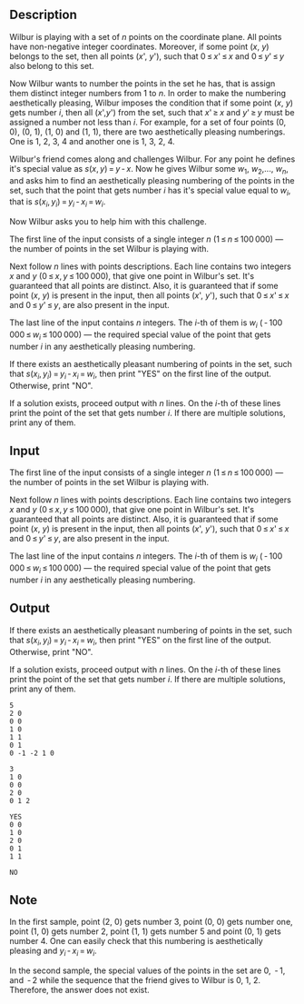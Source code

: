 ## Description

<div><p>Wilbur is playing with a set of <span class="tex-span"><i>n</i></span> points on the coordinate plane. All points have non-negative integer coordinates. Moreover, if some point (<span class="tex-span"><i>x</i></span>, <span class="tex-span"><i>y</i></span>) belongs to the set, then all points (<span class="tex-span"><i>x</i>'</span>, <span class="tex-span"><i>y</i>'</span>), such that <span class="tex-span">0 ≤ <i>x</i>' ≤ <i>x</i></span> and <span class="tex-span">0 ≤ <i>y</i>' ≤ <i>y</i></span> also belong to this set.</p><p>Now Wilbur wants to number the points in the set he has, that is assign them distinct integer numbers from <span class="tex-span">1</span> to <span class="tex-span"><i>n</i></span>. In order to make the numbering <span class="tex-font-style-it">aesthetically pleasing</span>, Wilbur imposes the condition that if some point (<span class="tex-span"><i>x</i></span>, <span class="tex-span"><i>y</i></span>) gets number <span class="tex-span"><i>i</i></span>, then all (<span class="tex-span"><i>x</i>'</span>,<span class="tex-span"><i>y</i>'</span>) from the set, such that <span class="tex-span"><i>x</i>' ≥ <i>x</i></span> and <span class="tex-span"><i>y</i>' ≥ <i>y</i></span> must be assigned a number not less than <span class="tex-span"><i>i</i></span>. For example, for a set of four points (<span class="tex-span">0</span>, <span class="tex-span">0</span>), (<span class="tex-span">0</span>, <span class="tex-span">1</span>), (<span class="tex-span">1</span>, <span class="tex-span">0</span>) and (<span class="tex-span">1</span>, <span class="tex-span">1</span>), there are two aesthetically pleasing numberings. One is <span class="tex-span">1</span>, <span class="tex-span">2</span>, <span class="tex-span">3</span>, <span class="tex-span">4</span> and another one is <span class="tex-span">1</span>, <span class="tex-span">3</span>, <span class="tex-span">2</span>, <span class="tex-span">4</span>.</p><p>Wilbur's friend comes along and challenges Wilbur. For any point he defines it's <span class="tex-font-style-it">special value</span> as <span class="tex-span"><i>s</i>(<i>x</i>, <i>y</i>) = <i>y</i> - <i>x</i></span>. Now he gives Wilbur some <span class="tex-span"><i>w</i><sub class="lower-index">1</sub></span>, <span class="tex-span"><i>w</i><sub class="lower-index">2</sub></span>,..., <span class="tex-span"><i>w</i><sub class="lower-index"><i>n</i></sub></span>, and asks him to find an aesthetically pleasing numbering of the points in the set, such that the point that gets number <span class="tex-span"><i>i</i></span> has it's special value equal to <span class="tex-span"><i>w</i><sub class="lower-index"><i>i</i></sub></span>, that is <span class="tex-span"><i>s</i>(<i>x</i><sub class="lower-index"><i>i</i></sub>, <i>y</i><sub class="lower-index"><i>i</i></sub>) = <i>y</i><sub class="lower-index"><i>i</i></sub> - <i>x</i><sub class="lower-index"><i>i</i></sub> = <i>w</i><sub class="lower-index"><i>i</i></sub></span>.</p><p>Now Wilbur asks you to help him with this challenge.</p></div><div class="input-specification"><p>The first line of the input consists of a single integer <span class="tex-span"><i>n</i></span> (<span class="tex-span">1 ≤ <i>n</i> ≤ 100 000</span>)&nbsp;— the number of points in the set Wilbur is playing with.</p><p>Next follow <span class="tex-span"><i>n</i></span> lines with points descriptions. Each line contains two integers <span class="tex-span"><i>x</i></span> and <span class="tex-span"><i>y</i></span> (<span class="tex-span">0 ≤ <i>x</i>, <i>y</i> ≤ 100 000</span>), that give one point in Wilbur's set. It's guaranteed that all points are distinct. Also, it is guaranteed that if some point (<span class="tex-span"><i>x</i></span>, <span class="tex-span"><i>y</i></span>) is present in the input, then all points (<span class="tex-span"><i>x</i>'</span>, <span class="tex-span"><i>y</i>'</span>), such that <span class="tex-span">0 ≤ <i>x</i>' ≤ <i>x</i></span> and <span class="tex-span">0 ≤ <i>y</i>' ≤ <i>y</i></span>, are also present in the input.</p><p>The last line of the input contains <span class="tex-span"><i>n</i></span> integers. The <span class="tex-span"><i>i</i></span>-th of them is <span class="tex-span"><i>w</i><sub class="lower-index"><i>i</i></sub></span> (<span class="tex-span"> - 100 000 ≤ <i>w</i><sub class="lower-index"><i>i</i></sub> ≤ 100 000</span>)&nbsp;— the required special value of the point that gets number <span class="tex-span"><i>i</i></span> in any aesthetically pleasing numbering.</p></div><div class="output-specification"><p>If there exists an aesthetically pleasant numbering of points in the set, such that <span class="tex-span"><i>s</i>(<i>x</i><sub class="lower-index"><i>i</i></sub>, <i>y</i><sub class="lower-index"><i>i</i></sub>) = <i>y</i><sub class="lower-index"><i>i</i></sub> - <i>x</i><sub class="lower-index"><i>i</i></sub> = <i>w</i><sub class="lower-index"><i>i</i></sub></span>, then print "<span class="tex-font-style-tt">YES</span>" on the first line of the output. Otherwise, print "<span class="tex-font-style-tt">NO</span>".</p><p>If a solution exists, proceed output with <span class="tex-span"><i>n</i></span> lines. On the <span class="tex-span"><i>i</i></span>-th of these lines print the point of the set that gets number <span class="tex-span"><i>i</i></span>. If there are multiple solutions, print any of them.</p></div>

## Input

<p>The first line of the input consists of a single integer <span class="tex-span"><i>n</i></span> (<span class="tex-span">1 ≤ <i>n</i> ≤ 100 000</span>)&nbsp;— the number of points in the set Wilbur is playing with.</p><p>Next follow <span class="tex-span"><i>n</i></span> lines with points descriptions. Each line contains two integers <span class="tex-span"><i>x</i></span> and <span class="tex-span"><i>y</i></span> (<span class="tex-span">0 ≤ <i>x</i>, <i>y</i> ≤ 100 000</span>), that give one point in Wilbur's set. It's guaranteed that all points are distinct. Also, it is guaranteed that if some point (<span class="tex-span"><i>x</i></span>, <span class="tex-span"><i>y</i></span>) is present in the input, then all points (<span class="tex-span"><i>x</i>'</span>, <span class="tex-span"><i>y</i>'</span>), such that <span class="tex-span">0 ≤ <i>x</i>' ≤ <i>x</i></span> and <span class="tex-span">0 ≤ <i>y</i>' ≤ <i>y</i></span>, are also present in the input.</p><p>The last line of the input contains <span class="tex-span"><i>n</i></span> integers. The <span class="tex-span"><i>i</i></span>-th of them is <span class="tex-span"><i>w</i><sub class="lower-index"><i>i</i></sub></span> (<span class="tex-span"> - 100 000 ≤ <i>w</i><sub class="lower-index"><i>i</i></sub> ≤ 100 000</span>)&nbsp;— the required special value of the point that gets number <span class="tex-span"><i>i</i></span> in any aesthetically pleasing numbering.</p>

## Output

<p>If there exists an aesthetically pleasant numbering of points in the set, such that <span class="tex-span"><i>s</i>(<i>x</i><sub class="lower-index"><i>i</i></sub>, <i>y</i><sub class="lower-index"><i>i</i></sub>) = <i>y</i><sub class="lower-index"><i>i</i></sub> - <i>x</i><sub class="lower-index"><i>i</i></sub> = <i>w</i><sub class="lower-index"><i>i</i></sub></span>, then print "<span class="tex-font-style-tt">YES</span>" on the first line of the output. Otherwise, print "<span class="tex-font-style-tt">NO</span>".</p><p>If a solution exists, proceed output with <span class="tex-span"><i>n</i></span> lines. On the <span class="tex-span"><i>i</i></span>-th of these lines print the point of the set that gets number <span class="tex-span"><i>i</i></span>. If there are multiple solutions, print any of them.</p>





```input1
5
2 0
0 0
1 0
1 1
0 1
0 -1 -2 1 0

```




```input2
3
1 0
0 0
2 0
0 1 2

```




```output1
YES
0 0
1 0
2 0
0 1
1 1

```




```output2
NO

```



## Note

<p>In the first sample, point (<span class="tex-span">2</span>, <span class="tex-span">0</span>) gets number <span class="tex-span">3</span>, point (<span class="tex-span">0</span>, <span class="tex-span">0</span>) gets number one, point (<span class="tex-span">1</span>, <span class="tex-span">0</span>) gets number <span class="tex-span">2</span>, point (<span class="tex-span">1</span>, <span class="tex-span">1</span>) gets number <span class="tex-span">5</span> and point (<span class="tex-span">0</span>, <span class="tex-span">1</span>) gets number <span class="tex-span">4</span>. One can easily check that this numbering is aesthetically pleasing and <span class="tex-span"><i>y</i><sub class="lower-index"><i>i</i></sub> - <i>x</i><sub class="lower-index"><i>i</i></sub> = <i>w</i><sub class="lower-index"><i>i</i></sub></span>.</p><p>In the second sample, the special values of the points in the set are <span class="tex-span">0</span>, <span class="tex-span"> - 1</span>, and <span class="tex-span"> - 2</span> while the sequence that the friend gives to Wilbur is <span class="tex-span">0</span>, <span class="tex-span">1</span>, <span class="tex-span">2</span>. Therefore, the answer does not exist.</p>
